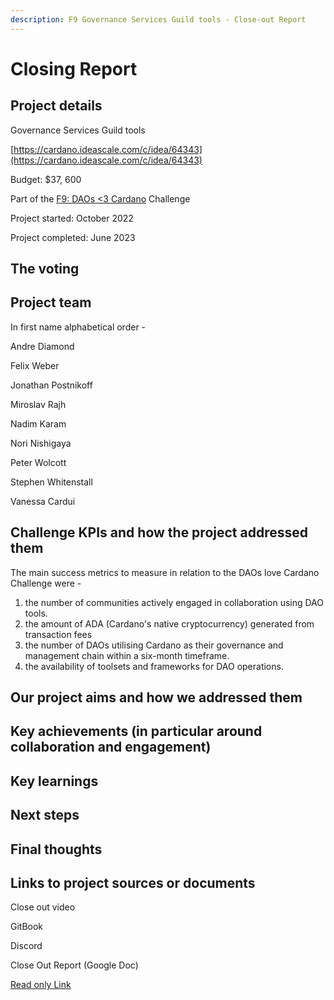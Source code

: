 ```yaml
---
description: F9 Governance Services Guild tools - Close-out Report
---
```


# Closing Report

## Project details

Governance Services Guild tools

&#x20;[https://cardano.ideascale.com/c/idea/64343](https://cardano.ideascale.com/c/idea/64343)

Budget: $37, 600

Part of the [F9: DAOs <3 Cardano](https://cardano.ideascale.com/c/campaigns/333/about) Challenge

Project started: October 2022

Project completed: June 2023

## The voting



## Project team

In first name alphabetical order -

Andre Diamond

Felix Weber

Jonathan Postnikoff

Miroslav Rajh

Nadim Karam

Nori Nishigaya

Peter Wolcott

Stephen Whitenstall

Vanessa Cardui

## Challenge KPIs and how the project addressed them

The main success metrics to measure in relation to the DAOs love Cardano Challenge were -&#x20;

1. the number of communities actively engaged in collaboration using DAO tools.
2. the amount of ADA (Cardano's native cryptocurrency) generated from transaction fees
3. the number of DAOs utilising Cardano as their governance and management chain within a six-month timeframe.&#x20;
4. the availability of toolsets and frameworks for DAO operations.

## Our project aims and how we addressed them

## Key achievements (in particular around collaboration and engagement)&#x20;

## Key learnings

## Next steps

## Final thoughts

## Links to project sources or documents

Close out video

GitBook

Discord

Close Out Report (Google Doc)

[Read only Link](https://docs.google.com/document/d/1pDuLn-FYo71zWyNXbSBl0sbZxIcopmLt8D4PcHATppA/edit?usp=sharing)
